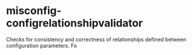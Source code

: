 # misconfig-configrelationshipvalidator
Checks for consistency and correctness of relationships defined between configuration parameters. Fo
